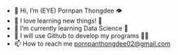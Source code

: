 - 👋 Hi, I’m (EYE) Pornpan Thongdee 👁
- 👀 I love learning new things! 🧠
- 🌱 I’m currently learning Data Science 🦾
- 💞️ I will use Github to develop my programs 👩‍💻
- 📫 How to reach me pornpanthongdee02@gmail.com 

<!---
Pornpanthongdee/Pornpanthongdee is a ✨ special ✨ repository because its `README.md` (this file) appears on your GitHub profile.
You can click the Preview link to take a look at your changes.
--->
